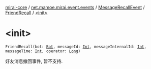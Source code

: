 [mirai-core](../../../index.md) / [net.mamoe.mirai.event.events](../../index.md) / [MessageRecallEvent](../index.md) / [FriendRecall](index.md) / [&lt;init&gt;](./-init-.md)

# &lt;init&gt;

`FriendRecall(bot: `[`Bot`](../../../net.mamoe.mirai/-bot/index.md)`, messageId: `[`Int`](https://kotlinlang.org/api/latest/jvm/stdlib/kotlin/-int/index.html)`, messageInternalId: `[`Int`](https://kotlinlang.org/api/latest/jvm/stdlib/kotlin/-int/index.html)`, messageTime: `[`Int`](https://kotlinlang.org/api/latest/jvm/stdlib/kotlin/-int/index.html)`, operator: `[`Long`](https://kotlinlang.org/api/latest/jvm/stdlib/kotlin/-long/index.html)`)`

好友消息撤回事件, 暂不支持.

